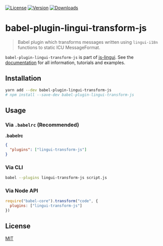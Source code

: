 [![License][Badge-License]][License]
[![Version][Badge-Version]][Package]
[![Downloads][Badge-Downloads]][Package]

# babel-plugin-lingui-transform-js

> Babel plugin which transforms messages written using `lingui-i18n` functions to static ICU MessageFormat.

`babel-plugin-lingui-transform-js` is part of [js-lingui][jsLingui]. See the [documentation][Documentation] for all information, tutorials and examples.

## Installation

```bash
yarn add --dev babel-plugin-lingui-transform-js
# npm install --save-dev babel-plugin-lingui-transform-js
```

## Usage

### Via `.babelrc` (Recommended)

**.babelrc**

```json
{
  "plugins": ["lingui-transform-js"]
}
```

### Via CLI

```sh
babel --plugins lingui-transform-js script.js
```

### Via Node API

```js
require("babel-core").transform("code", {
  plugins: ["lingui-transform-js"]
})
```

## License

[MIT][License]

[License]: https://github.com/lingui/js-lingui/blob/master/LICENSE.md
[jsLingui]: https://github.com/lingui/js-lingui
[Documentation]: https://lingui.gitbooks.io/js/
[Package]: https://www.npmjs.com/package/babel-plugin-lingui-transform-js
[Badge-Downloads]: https://img.shields.io/npm/dw/babel-plugin-lingui-transform-js.svg
[Badge-Version]: https://img.shields.io/npm/v/babel-plugin-lingui-transform-js.svg 
[Badge-License]: https://img.shields.io/npm/l/babel-plugin-lingui-transform-js.svg
